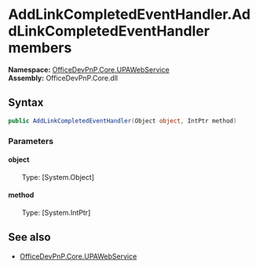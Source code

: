 # AddLinkCompletedEventHandler.AddLinkCompletedEventHandler members 
**Namespace:** [OfficeDevPnP.Core.UPAWebService](OfficeDevPnP.Core.UPAWebService.md)  
**Assembly:** OfficeDevPnP.Core.dll  
## Syntax
```C#
public AddLinkCompletedEventHandler(Object object, IntPtr method)
```
### Parameters
#### object
&emsp;&emsp;Type: [System.Object] 
#### 
#### method
&emsp;&emsp;Type: [System.IntPtr] 
#### 
## See also
- [OfficeDevPnP.Core.UPAWebService](OfficeDevPnP.Core.UPAWebService.md)
